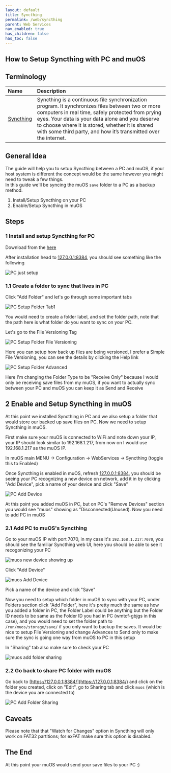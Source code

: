 ```yaml
---
layout: default
title: Syncthing
permalink: /web/syncthing
parent: Web Services
nav_enabled: true
has_children: false
has_toc: false
---
```


## How to Setup Syncthing with PC and muOS

## Terminology

| Name | Description |
|:---|:---|
[Syncthing](https://syncthing.net/) | Syncthing is a continuous file synchronization program. It synchronizes files between two or more computers in real time, safely protected from prying eyes. Your data is your data alone and you deserve to choose where it is stored, whether it is shared with some third party, and how it’s transmitted over the internet. |

## General Idea
The guide will help you to setup Syncthing between a PC and muOS, if your host system is different the concept would be the same however you might need to tweak a few things.  
In this guide we'll be syncing the muOS `save` folder to a PC as a backup method.

1. Install/Setup Syncthing on your PC
2. Enable/Setup Syncthing in muOS

## Steps

### 1 Install and setup Syncthing for PC
Download from the [here](https://github.com/Bill-Stewart/SyncthingWindowsSetup/)

After installation head to [127.0.0.1:8384](127.0.0.1:8384), you should see something like the following

![PC just setup](assets/images/pc_setup.png)

### 1.1 Create a folder to sync that lives in PC

Click "Add Folder" and let's go through some important tabs

![PC Setup Folder Tab1](assets/images/add_folder.png)

You would need to create a folder label, and set the folder path, note that the path here is what folder do you want to sync on your PC.

Let's go to the File Versioning Tag

![PC Setup Folder File Versioning](assets/images/versioning.png)

Here you can setup how back up files are being versioned, I prefer a Simple File Versioning, you can see the details by clicking the Help link

![PC Setup Folder Advanced](assets/images/folder_advanced.png)

Here I'm changing the Folder Type to be "Receive Only" because I would only be receiving save files from my muOS, if you want to actually sync between your PC and muOS you can keep it as Send and Receive

## 2 Enable and Setup Syncthing in muOS
At this point we installed Syncthing in PC and we also setup a folder that would store our backed up save files on PC. Now we need to setup Syncthing in muOS.

First make sure your muOS is connected to WiFi and note down your IP, your IP should look similar to 192.168.1.217, from now on I would use 192.168.1.217 as the muOS IP.

In muOS main MENU -> Configuration -> WebServices -> Syncthing (toggle this to Enabled)

Once Syncthing is enabled in muOS, refresh [127.0.0.1:8384](127.0.0.1:8384), you should be seeing your PC recognizing a new device on network, add it in by clicking "Add Device", pick a name of your device and click "Save"

![PC Add Device](assets/images/add_device.png)

At this point you added muOS in PC, but on PC's "Remove Devices" section you would see "muos" showing as "Disconnected(Unused). Now you need to add PC in muOS

### 2.1 Add PC to muOS's Syncthing

Go to your muOS IP with port 7070, in my case it's `192.168.1.217:7070`, you should see the familiar Syncthing web UI, here you should be able to see it recogonizing your PC

![muos new device showing up](assets/images/new_device.png)

Click "Add Device"

![muos Add Device](assets/images/muos_add_device.png)

Pick a name of the device and click "Save"

Now you need to setup which folder in muOS to sync with your PC, under Folders section click "Add Folder", here it's pretty much the same as how you added a folder in PC, the Folder Label could be anything but the Folder ID needs to be same as the Folder ID you had in PC (wmtcf-gbjgs in this case), and you would need to set the folder path to `/run/muos/storage/save/` if you only want to backup the saves. It would be nice to setup File Versioning and change Advances to Send only to make sure the sync is going one way from muOS to PC in this setup

In "Sharing" tab also make sure to check your PC

![muos add folder sharing](assets/images/folder_sharing.png)

### 2.2 Go back to share PC folder with muOS

Go back to [https://127.0.0.1:8384/](https://127.0.0.1:8384/) and click on the folder you created, click on "Edit", go to Sharing tab and click `muos` (which is the device you are connected to)

![PC Add Folder Sharing](assets/images/pc_sharing.png)

## Caveats

Please note that that "Watch for Changes" option in Syncthing will only work on FAT32 partitions; for exFAT make sure this option is disabled.

## The End

At this point your muOS would send your save files to your PC :)
